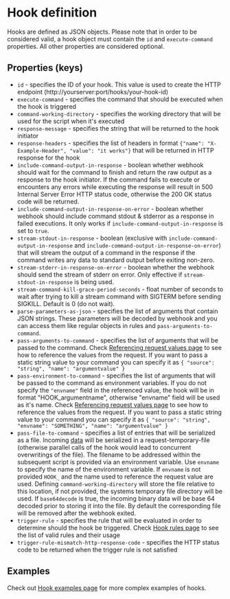 # Hook definition
Hooks are defined as JSON objects. Please note that in order to be considered valid, a hook object must contain the `id` and `execute-command` properties. All other properties are considered optional.

## Properties (keys)

 * `id` - specifies the ID of your hook. This value is used to create the HTTP endpoint (http://yourserver:port/hooks/your-hook-id)
 * `execute-command` - specifies the command that should be executed when the hook is triggered
 * `command-working-directory` - specifies the working directory that will be used for the script when it's executed
 * `response-message` - specifies the string that will be returned to the hook initiator
 * `response-headers` - specifies the list of headers in format `{"name": "X-Example-Header", "value": "it works"}` that will be returned in HTTP response for the hook
 * `include-command-output-in-response` - boolean whether webhook should wait for the command to finish and return the raw output as a response to the hook initiator. If the command fails to execute or encounters any errors while executing the response will result in 500 Internal Server Error HTTP status code, otherwise the 200 OK status code will be returned.
 * `include-command-output-in-response-on-error` - boolean whether webhook should include command stdout & stderror as a response in failed executions. It only works if `include-command-output-in-response` is set to `true`.
 * `stream-stdout-in-response` - boolean (exclusive with `include-command-output-in-response` and `include-command-output-in-response-on-error`) that will stream the output of a command in the response if the command writes any data to standard output before exiting non-zero. 
 * `stream-stderr-in-response-on-error` - boolean whether the webhook should send the stream of stderr on error. Only effective if `stream-stdout-in-response` is being used.
 * `stream-command-kill-grace-period-seconds` - float number of seconds to wait after trying to kill a stream command with SIGTERM before sending SIGKILL. Default is 0 (do not wait).
 * `parse-parameters-as-json` - specifies the list of arguments that contain JSON strings. These parameters will be decoded by webhook and you can access them like regular objects in rules and `pass-arguments-to-command`.
 * `pass-arguments-to-command` - specifies the list of arguments that will be passed to the command. Check [Referencing request values page](Referencing-Request-Values.md) to see how to reference the values from the request. If you want to pass a static string value to your command you can specify it as
`{ "source": "string", "name": "argumentvalue" }`
 * `pass-environment-to-command` - specifies the list of arguments that will be passed to the command as environment variables. If you do not specify the `"envname"` field in the referenced value, the hook will be in format "HOOK_argumentname", otherwise "envname" field will be used as it's name. Check [Referencing request values page](Referencing-Request-Values.md) to see how to reference the values from the request. If you want to pass a static string value to your command you can specify it as
`{ "source": "string", "envname": "SOMETHING", "name": "argumentvalue" }`
* `pass-file-to-command` - specifies a list of entries that will be serialized as a file. Incoming [data](Referencing-Request-Values.md) will be serialized in a request-temporary-file (otherwise parallel calls of the hook would lead to concurrent overwritings of the file). The filename to be addressed within the subsequent script is provided via an environment variable. Use `envname` to specify the name of the environment variable. If `envname` is not provided `HOOK_` and the name used to reference the request value are used. Defining `command-working-directory` will store the file relative to this location, if not provided, the systems temporary file directory will be used.  If `base64decode` is true, the incoming binary data will be base 64 decoded prior to storing it into the file. By default the corresponding file will be removed after the webhook exited.
 * `trigger-rule` - specifies the rule that will be evaluated in order to determine should the hook be triggered. Check [Hook rules page](Hook-Rules.md) to see the list of valid rules and their usage
 * `trigger-rule-mismatch-http-response-code` - specifies the HTTP status code to be returned when the trigger rule is not satisfied

## Examples
Check out [Hook examples page](Hook-Examples.md) for more complex examples of hooks.
